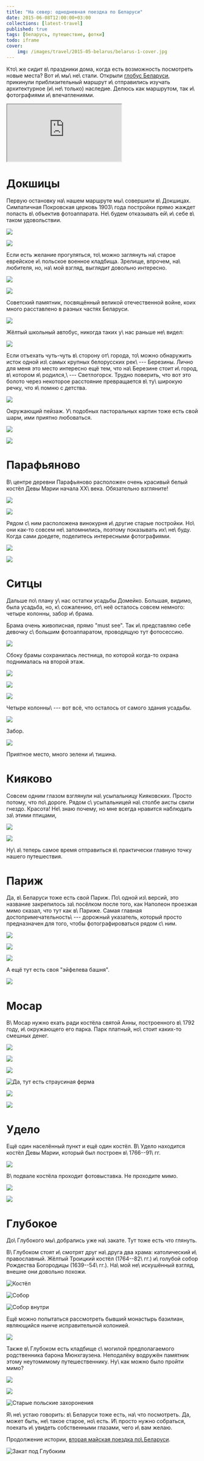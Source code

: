 ```yaml
---
title: "На север: однодневная поездка по Беларуси"
date: 2015-06-08T12:00:00+03:00
collections: [latest-travel]
published: true
tags: [беларусь, путешествие, фотки]
todo: iframe
cover:
    img: /images/travel/2015-05-belarus/belarus-1-cover.jpg
---
```


Кто\ же сидит в\ праздники дома, когда есть возможность посмотреть новые места? Вот и\ мы\ не\ стали. Открыли [глобус
Беларуси][globus], прикинули приблизительный маршрут и\ отправились изучать архитектурное (и\ не\ только) наследие.
Делюсь как маршрутом, так и\ фотографиями и\ впечатлениями.

<!--more-->

<div class="main__full-width post__block">
<div class="post__figure-outer">
<div class="post__figure-inner post__embed">
<iframe src="https://www.google.com/maps/d/embed?mid=zTQrk0UsHD-w.kJ7CB88-uCNg"
allowfullscreen="allowfullscreen"></iframe>
</div>
</div>
</div>

# Докшицы

Первую остановку на\ нашем маршруте мы\ совершили в\ Докшицах. Симпатичная Покровская церковь 1903\ года постройки прямо
жаждет попасть в\ объектив фотоаппарата. Не\ будем отказывать ей\ и\ себе в\ таком удовольствии.

![](/images/travel/2015-05-belarus/dokshicy-church-1.jpg)

![](/images/travel/2015-05-belarus/dokshicy-church-2.jpg)

Если есть желание прогуляться, то\ можно заглянуть на\ старое еврейское и\ польское военное кладбища. Зрелище, впрочем,
на\ любителя, но, на\ мой взгляд, выглядит довольно интересно.

![](/images/travel/2015-05-belarus/dokshicy-graveyard-1.jpg)

![](/images/travel/2015-05-belarus/dokshicy-graveyard-2.jpg)

Советский памятник, посвящённый великой отечественной войне, коих много расставлено в разных частях Беларуси.

![](/images/travel/2015-05-belarus/dokshicy-soviet-memorial.jpg)

Жёлтый школьный автобус, никогда таких у\ нас раньше не\ видел:

![](/images/travel/2015-05-belarus/dokshicy-yellow-school-bus.jpg)

Если отъехать чуть-чуть в\ сторону от\ города, то\ можно обнаружить исток одной из\ самых крупных белорусских рек\ ---
Березины. Лично для меня это место интересно ещё тем, что на\ Березине стоит и\ город, в\ котором я\ родился,\ ---
Светлогорск. Трудно поверить, что вот это болото через некоторое расстояние превращается в\ ту\ широкую речку, что
я\ помню с детства.

![](/images/travel/2015-05-belarus/dokshicy-berezina-source-1.jpg)

Окружающий пейзаж. У\ подобных пасторальных картин тоже есть свой шарм, ими приятно любоваться.

![](/images/travel/2015-05-belarus/dokshicy-berezina-source-2.jpg)

![](/images/travel/2015-05-belarus/dokshicy-berezina-source-3.jpg)

# Парафьяново

В\ центре деревни Парафьяново расположен очень красивый белый костёл Девы Марии начала XX\ века. Обязательно взгляните!

![](/images/travel/2015-05-belarus/parafianovo-church-1.jpg)

![](/images/travel/2015-05-belarus/parafianovo-church-2.jpg)

Рядом с\ ним расположена винокурня и\ другие старые постройки. Но\ они как-то совсем не\ запомнились, поэтому показывать
их\ не\ буду. Когда сами доедете, поделитесь интересными фотографиями.

![](/images/travel/2015-05-belarus/parafianovo-1.jpg)

![](/images/travel/2015-05-belarus/parafianovo-2.jpg)

# Ситцы

Дальше по\ плану у\ нас остатки усадьбы Домейко. Большая, видимо, была усадьба, но, к\ сожалению, от\ неё осталось
совсем немного: четыре колонны, забор и\ брама.

Брама очень живописная, прямо "must see". Так и\ представляю себе девочку с\ большим фотоаппаратом, проводящую тут
фотосессию.

![](/images/travel/2015-05-belarus/sitcy-brama-1.jpg)

Сбоку брамы сохранилась лестница, по которой когда-то охрана поднималась на второй этаж.

![](/images/travel/2015-05-belarus/sitcy-brama-2.jpg)

![](/images/travel/2015-05-belarus/sitcy-brama-3.jpg)

![](/images/travel/2015-05-belarus/sitcy-brama-4.jpg)

Четыре колонны\ --- вот всё, что осталось от самого здания усадьбы.

![](/images/travel/2015-05-belarus/sitcy-columns.jpg)

Забор.

![](/images/travel/2015-05-belarus/sitcy-fence.jpg)

Приятное место, много зелени и\ тишина.

# Кияково

Совсем одним глазом взглянули на\ усыпальницу Кияковских. Просто потому, что по\ дороге. Рядом с\ усыпальницей
на\ столбе  аисты свили гнездо. Красота! Не\ знаю почему, но мне всегда нравится наблюдать за\ этими птицами,

![](/images/travel/2015-05-belarus/kiakovo-grave.jpg)

![](/images/travel/2015-05-belarus/kiakovo-stork.jpg)

Ну\ а\ теперь самое время отправиться в\ практически главную точку нашего путешествия.

# Париж

Да, в\ Беларуси тоже есть свой Париж. По\ одной из\ версий, это название закрепилось за\ посёлком после того, как
Наполеон проезжая мимо сказал, что тут как в\ Париже. Самая главная достопримечательность\ --- дорожный указатель,
который просто предназначен для того, чтобы фотографироваться рядом с\ ним.

![](/images/travel/2015-05-belarus/paris-sign-1.jpg)

![](/images/travel/2015-05-belarus/paris-sign-2.jpg)

![](/images/travel/2015-05-belarus/paris-sign-3.jpg)

А ещё тут есть своя "эйфелева башня".

![](/images/travel/2015-05-belarus/paris-eiffel-tower.jpg)

# Мосар

В\ Мосар нужно ехать ради костёла святой Анны, построенного в\ 1792 году, и\ окружающего его парка. Парк платный,
но\ стоит каких-то смешных денег.

![](/images/travel/2015-05-belarus/mosar-church.jpg)

![](/images/travel/2015-05-belarus/mosar-park-1.jpg)

![](/images/travel/2015-05-belarus/mosar-park-2.jpg)

![Да, тут есть страусиная ферма](/images/travel/2015-05-belarus/mosar-park-3.jpg)

![](/images/travel/2015-05-belarus/mosar-park-4.jpg)

![](/images/travel/2015-05-belarus/mosar-park-5.jpg)

# Удело

Ещё один населённый пункт и ещё один костёл. В\ Удело находится костёл Девы Марии, который был построен в\ 1766--91\ гг.

![](/images/travel/2015-05-belarus/udelo-1.jpg)

В\ подвале костёла проходит фотовыставка. Не проходите мимо.

![](/images/travel/2015-05-belarus/udelo-2.jpg)

![](/images/travel/2015-05-belarus/udelo-3.jpg)

# Глубокое

До\ Глубокого мы\ добрались уже на\ закате. Тут тоже есть что глянуть.

В\ Глубоком стоят и\ смотрят друг на\ друга два храма: католический и\ православный. Жёлтый Троицкий костёл
(1764--82\ гг.) и\ голубой собор Рождества Богородицы (1639--54\ гг.). На\ мой не\ искушённый взгляд, внешне они
довольно похожи.

![Костёл](/images/travel/2015-05-belarus/glubokoe-church-1.jpg)

![Собор](/images/travel/2015-05-belarus/glubokoe-church-2.jpg)

![Собор внутри](/images/travel/2015-05-belarus/glubokoe-church-3.jpg)

Ещё можно попытаться рассмотреть бывший монастырь базилиан, являющийся нынче исправительной колонией.

![](/images/travel/2015-05-belarus/glubokoe-monastery.jpg)

Также в\ Глубоком есть кладбище с\ могилой предполагаемого родственника барона Мюнхгаузена. Неподалёку водружён
памятник этому неутомимому путешественнику. Ну\ как можно было пройти мимо?

![](/images/travel/2015-05-belarus/glubokoe-statue.jpg)

![](/images/travel/2015-05-belarus/glubokoe-graveyard-1.jpg)

![Старые польские захоронения](/images/travel/2015-05-belarus/glubokoe-graveyard-2.jpg)

Я\ не\ устаю говорить: в\ Беларуси тоже есть, на\ что посмотреть. Да, может быть, не\ такое старое, но\ есть. И\ просто
нужно собраться, поехать и\ увидеть собственными глазами, чего и\ вам желаю.

Продолжение истории, [вторая майская поездка по\ Беларуси][part-2].

![Закат под Глубоким](/images/travel/2015-05-belarus/glubokoe-sunset.jpg)

[globus]: http://globus.tut.by/
[part-2]: /post/belarus-2015-2/
